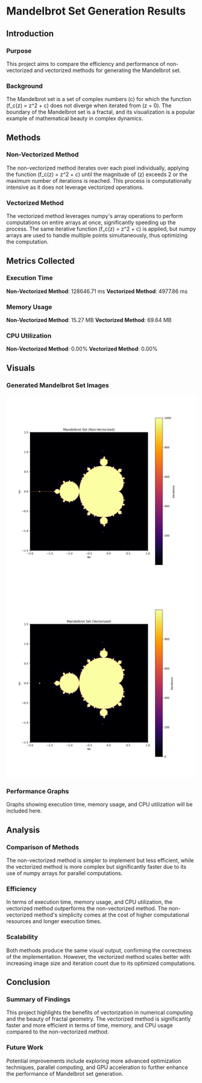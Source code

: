 # Mandelbrot Set Generation Results

## Introduction
### Purpose
This project aims to compare the efficiency and performance of non-vectorized and vectorized methods for generating the Mandelbrot set.

### Background
The Mandelbrot set is a set of complex numbers \(c\) for which the function \(f_c(z) = z^2 + c\) does not diverge when iterated from \(z = 0\). The boundary of the Mandelbrot set is a fractal, and its visualization is a popular example of mathematical beauty in complex dynamics.

## Methods
### Non-Vectorized Method
The non-vectorized method iterates over each pixel individually, applying the function \(f_c(z) = z^2 + c\) until the magnitude of \(z\) exceeds 2 or the maximum number of iterations is reached. This process is computationally intensive as it does not leverage vectorized operations.

### Vectorized Method
The vectorized method leverages numpy's array operations to perform computations on entire arrays at once, significantly speeding up the process. The same iterative function \(f_c(z) = z^2 + c\) is applied, but numpy arrays are used to handle multiple points simultaneously, thus optimizing the computation.

## Metrics Collected
### Execution Time
**Non-Vectorized Method**: 128646.71 ms
**Vectorized Method**: 4977.86 ms

### Memory Usage
**Non-Vectorized Method**: 15.27 MB
**Vectorized Method**: 69.64 MB

### CPU Utilization
**Non-Vectorized Method**: 0.00%
**Vectorized Method**: 0.00%

## Visuals
### Generated Mandelbrot Set Images
![Non-Vectorized Mandelbrot](mandelbrot_non_vectorized.png)
![Vectorized Mandelbrot](mandelbrot_vectorized.png)

### Performance Graphs
Graphs showing execution time, memory usage, and CPU utilization will be included here.

## Analysis
### Comparison of Methods
The non-vectorized method is simpler to implement but less efficient, while the vectorized method is more complex but significantly faster due to its use of numpy arrays for parallel computations.

### Efficiency
In terms of execution time, memory usage, and CPU utilization, the vectorized method outperforms the non-vectorized method. The non-vectorized method's simplicity comes at the cost of higher computational resources and longer execution times.

### Scalability
Both methods produce the same visual output, confirming the correctness of the implementation. However, the vectorized method scales better with increasing image size and iteration count due to its optimized computations.

## Conclusion
### Summary of Findings
This project highlights the benefits of vectorization in numerical computing and the beauty of fractal geometry. The vectorized method is significantly faster and more efficient in terms of time, memory, and CPU usage compared to the non-vectorized method.

### Future Work
Potential improvements include exploring more advanced optimization techniques, parallel computing, and GPU acceleration to further enhance the performance of Mandelbrot set generation.

